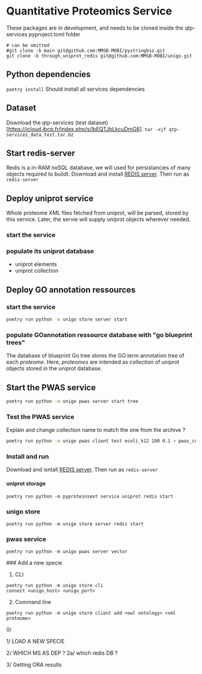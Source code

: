 # Quantitative Proteomics Service

These packages are in development, and needs to be cloned inside the qtp-services pyproject.toml folder

```
# can be omitted
#git clone -b main git@github.com:MMSB-MOBI/pystringbio.git
git clone -b through_uniprot_redis git@github.com:MMSB-MOBI/unigo.git
```


## Python dependencies
`poetry install`
Should install all services dependencies

## Dataset
Download the qtp-services (test dataset)[https://icloud.ibcp.fr/index.php/s/lbEQTJbLkcuDmG6].
`tar -xjf qtp-services_data_test.tar.bz`

## Start redis-server
Redis is a in-RAM noSQL database, we will used for persistancies of many objects required to buildt.
Download and install [REDIS server](https://redis.io/topics/quickstart). Then run as `redis-server`

## Deploy uniprot service
Whole proteome XML files fetched from uniprot, will be parsed, stored by this service. Later, the servie will supply uniprot objects wherever needed.

### start the service
### populate its uniprot database
* uniprot elements
* uniprot collection

## Deploy GO annotation ressources
### start the service
```sh
poetry run python -m unigo store server start
```
### populate GOannotation ressource database with "go blueprint trees"
The database of blueprint Go tree stores the GO term annotation tree of each *proteome*.
Here, *proteomes* are intended as *collection* of uniprot objects stored in the uniprot database.


## Start the PWAS service
```sh
poetry run python -m unigo pwas server start tree
```
### Test the PWAS service
Explain and change collection name to match the one from the archive ?
```sh
poetry run python -m unigo pwas client test ecoli_k12 100 0.1 > pwas_compute_example.json
```

### Install and run 

Download and isntall [REDIS server](https://redis.io/topics/quickstart). Then run as `redis-server`

#### uniprot storage

```shell
poetry run python -m pyproteinsext service uniprot redis start
```

### unigo store
```shell
poetry run python -m unigo store server redis start
``` 

### pwas service

```shell
poetry run python -m unigo pwas server vector
```

### Add a new specie
1. CLI
```shell
poetry run python -m unigo store cli
connect <unigo_host> <unigo_port>
``` 
2. Command line 
```shell
poetry run python -m unigo store client add <owl ontology> <xml proteome>
```

0/

1/ LOAD A NEW SPECIE

2/ WHICH MS AS DEP ?
    2a/ which redis DB ?

3/ Getting ORA results


